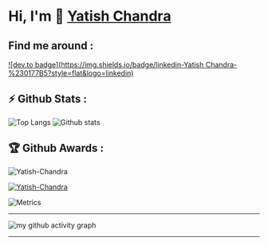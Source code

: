 # Hi, I'm 👋 [Yatish Chandra](https://github.com/Yatish-Chandra)

## Find me around : 

[![dev.to badge](https://img.shields.io/badge/linkedin-Yatish Chandra-%230177B5?style=flat&logo=linkedin)](https://www.linkedin.com/in/yatishchandraemmani/)

## :zap: Github Stats :

![Top Langs](https://github-readme-stats.vercel.app/api/top-langs/?username=Yatish-Chandra&theme=cobalt&langs_count=10&layout=compact) 
![Github stats](https://github-readme-stats.vercel.app/api?username=Yatish-Chandra&theme=calm&show_icons=true&count_private=true)

## :trophy: Github Awards :

<p align="left"> <img src="https://komarev.com/ghpvc/?username=Yatish-Chandra&label=Profile%20views&color=0e75b6&style=flat" alt="Yatish-Chandra" /> </p>
<p align="left"> 
	<a href="https://github.com/ryo-ma/github-profile-trophy">
	<img src="https://github-profile-trophy.vercel.app/?username=Yatish-Chandra&theme=chalk&margin-w=15" alt="Yatish-Chandra" />
	</a> 
</p>

![Metrics](https://metrics.lecoq.io/Yatish-Chandra)

 <hr>

![my github activity graph](https://activity-graph.herokuapp.com/graph?username=Yatish-Chandra&bg_color=22272e&color=9BE8A8&line=9BE8A8&point=40C363&area=false&hide_border=true)

<hr>
